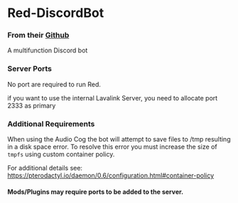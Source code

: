 # Red-DiscordBot
### From their [Github](https://github.com/Cog-Creators/Red-DiscordBot)
A multifunction Discord bot 

### Server Ports
No port are required to run Red.

if you want to use the internal Lavalink Server, you need to allocate port 2333 as primary

### Additional Requirements
When using the Audio Cog the bot will attempt to save files to /tmp resulting in a disk space error.  To resolve this error you must increase the size of `tmpfs` using custom container policy.

For additional details see: https://pterodactyl.io/daemon/0.6/configuration.html#container-policy

#### Mods/Plugins may require ports to be added to the server.

